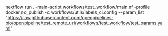 nextflow run . -main-script workflows/test_workflow/main.nf -profile docker,no_publish -c workflows/utils/labels_ci.config --param_list "https://raw.githubusercontent.com/openpipelines-bio/openpipeline/test_remote_uri/workflows/test_workflow/test_params.yaml"